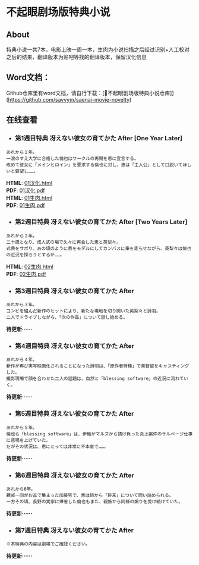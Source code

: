 # 不起眼剧场版特典小说
## About
特典小说一共7本，电影上映一周一本，生肉为小说扫描之后经过识别+人工校对之后的结果，翻译版本为贴吧等找的翻译版本，保留汉化信息
## Word文档：
Github仓库里有word文档，请自行下载：[不起眼剧场版特典小说仓库]](https://github.com/savvym/saenai-movie-novelty)  
## 在线查看
+ ### 第1週目特典 冴えない彼女の育てかた After [One Year Later]  
```
あれから１年。
一浪のすえ大学に合格した倫也はサークルの再開を恵に宣言する。
改めて彼女に「メインヒロイン」を要求する倫也に対し、恵は「主人公」として口説いてほしいと要望し……。  
```
**HTML**: [01汉化.html](https://zhanghd.tech/saenai-movie-novelty/One-Year-Later/[CN]01.html)  
**PDF**: [01汉化.pdf](https://zhanghd.tech/saenai-movie-novelty/One-Year-Later/[CN]01.pdf)  
**HTML**: [01生肉.html](https://zhanghd.tech/saenai-movie-novelty/One-Year-Later/01.html)  
**PDF**: [01生肉.pdf](https://zhanghd.tech/saenai-movie-novelty/One-Year-Later/01.pdf)  
+ ### 第2週目特典 冴えない彼女の育てかた After [Two Years Later]  
```
あれから２年。
二十歳となり、成人式の場で久々に再会した恵と英梨々。
式典をサボり、あの頃のように恵をモデルにしてカンバスに筆を走らせながら、英梨々は倫也の近況を探ろうとするが……。  
```  
**HTML**: [02生肉.html](https://zhanghd.tech/saenai-movie-novelty/Two-Years-Later/02.html)  
**PDF**: [02生肉.pdf](https://zhanghd.tech/saenai-movie-novelty/Two-Years-Later/02.pdf)   
+ ### 第3週目特典 冴えない彼女の育てかた After 
```
あれから３年。
コンビを組んだ新作のヒットにより、新たな境地を切り開いた英梨々と詩羽。
二人でドライブしながら、「次の作品」について話し始める。  
```  
**待更新······**  
+ ### 第4週目特典 冴えない彼女の育てかた After 
```
あれから４年。
新作が再び実写映画化されることになった詩羽は、「原作者特権」で美智留をキャスティングした。
撮影現場で顔を合わせた二人の話題は、自然と「blessing software」の近況に流れていく。  
```  
**待更新······**  
+ ### 第5週目特典 冴えない彼女の育てかた After 
```
あれから５年。
倫也ら「blessing software」は、伊織がマルズから請け負った炎上案件のサルベージ仕事に悲鳴を上げていた。
だがその状況は、恵にとっては非常に不本意で……。  
```  
**待更新······**  
+ ### 第6週目特典 冴えない彼女の育てかた After 
```
あれから6年。
親戚一同がお盆で集まった加藤宅で、恵は姉から「将来」について問い詰められる。
一方その頃、長野の実家に帰省した倫也もまた、親族から同様の煽りを受け続けていた。  
```  
**待更新······**  
+ ### 第7週目特典 冴えない彼女の育てかた After 
```
※本特典の内容は劇場でご確認ください。  
```  
**待更新······**  
